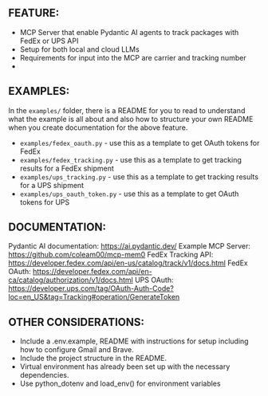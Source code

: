 ## FEATURE:
- MCP Server that enable Pydantic AI agents to track packages with FedEx or UPS API
- Setup for both local and cloud LLMs
- Requirements for input into the MCP are carrier and tracking number
- 


## EXAMPLES:

In the `examples/` folder, there is a README for you to read to understand what the example is all about and also how to structure your own README when you create documentation for the above feature.

- `examples/fedex_oauth.py` - use this as a template to get OAuth tokens for FedEx
- `examples/fedex_tracking.py` - use this as a template to get tracking results for a FedEx shipment
- `examples/ups_tracking.py` - use this as a template to get tracking results for a UPS shipment
- `examples/ups_oauth_token.py` - use this as a template to get OAuth tokens for UPS



## DOCUMENTATION:

Pydantic AI documentation: https://ai.pydantic.dev/
Example MCP Server: https://github.com/coleam00/mcp-mem0
FedEx Tracking API: https://developer.fedex.com/api/en-us/catalog/track/v1/docs.html
FedEx OAuth: https://developer.fedex.com/api/en-ca/catalog/authorization/v1/docs.html
UPS OAuth: https://developer.ups.com/tag/OAuth-Auth-Code?loc=en_US&tag=Tracking#operation/GenerateToken



## OTHER CONSIDERATIONS:

- Include a .env.example, README with instructions for setup including how to configure Gmail and Brave.
- Include the project structure in the README.
- Virtual environment has already been set up with the necessary dependencies.
- Use python_dotenv and load_env() for environment variables

